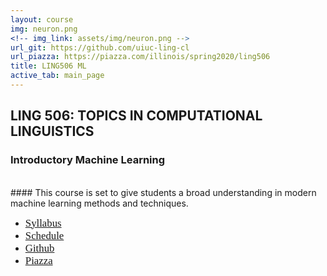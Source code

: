 ```yaml
---
layout: course
img: neuron.png
<!-- img_link: assets/img/neuron.png -->
url_git: https://github.com/uiuc-ling-cl
url_piazza: https://piazza.com/illinois/spring2020/ling506
title: LING506 ML
active_tab: main_page 
---
```


## LING 506: TOPICS IN COMPUTATIONAL LINGUISTICS
### Introductory Machine Learning
<br/>
#### This course is set to give students a broad understanding in modern machine learning methods and techniques.

* <span style="font-family:Papyrus; font-size:1.2em;">[Syllabus](syllabus.html)</span>
* <span style="font-family:Papyrus; font-size:1.2em;">[Schedule](schedule.html)</span>
* <span style="font-family:Papyrus; font-size:1.2em;">[Github](https://github.com/uiuc-ling-cl)</span>
* <span style="font-family:Papyrus; font-size:1.2em;">[Piazza](https://piazza.com/illinois/spring2020/ling506)</span>
